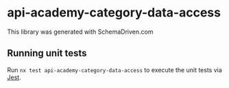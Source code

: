 
# api-academy-category-data-access

This library was generated with SchemaDriven.com

## Running unit tests

Run `nx test api-academy-category-data-access` to execute the unit tests via [Jest](https://jestjs.io).

